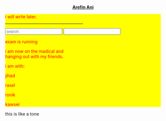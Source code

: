 <html>
<head>
<title>my blog</title>
</head>
<body>
<p align="center"><ins><b>Arefin Ani</b></ins></p>
<div style="background-color:yellow; color:red; padding-20%;"<p> i will write later.</p><hr width="50%"/>
<input id="mysearch" name="search" type="search" placeholder="search"/>
<input id="car" type="text" list="search"/>
<datalist id="search">
<option value="tapu">
<option value="ani">
<option value="jihad">
<option value="kawser">
<option value="rifat">
<option value="rasel">
<option value="ronik">
</datalist>
<p> exam is running</p>
<p>i am now on  the madical and <br/> hanging out with my friends.</p>
<p>i am with: </p>
<p>jihad</p>
<p>rasel</p>
<p>ronik</p>
<p>kawser</p>
</div>
<p>this is like a tone</p>
<!DOCTYPE html>
<html lang="en">
    <head>
        <meta charset="UTF-8">
        <meta name="viewport" content="width=device-width, initial-scale=1.0">
        <meta http-equiv="X-UA-Compatible" content="ie=edge">
        <script src="https://cdnjs.cloudflare.com/ajax/libs/p5.js/0.9.0/p5.min.js" integrity="sha256-WVsM3xrcqyuFNF3W1qtIKbHFsD0977nDQA8DCMp1zCw=" crossorigin="anonymous"></script>
        <title>Sorting Algorithms</title>
        <style>
        
        #p5Section{

            position: relative;
            margin: auto;
            width: 100%;

        }

        #p5Div{

            position: relative;
            margin: auto;
            border: 1px solid black;
            height: 200px;
            width: 300px;

        }

        </style>
    </head>
    <body>
        <section id="mySection">
            <div id="p5Section">
                <div id="p5Div" class="flags"></div>
            </div>
        </section>
        <script>

            var p5Canvas;
            var myArr = buildArr((Math.ceil(Math.random()*60))+10);
            var resultsArray = [];
            var sortingNames = ["Insertion Sort","Selection Sort","Merge Sort","Quick Sort","Bubble Sort","Shell Sort"];
            var maxNum = Math.max(...myArr);
            var m = 0;
            var frames = 10;
            var randType;
            var sortingType = [];
            var newArr = [];
            var restArr = [];
            var midArr = [];

            function setup(){

                p5Canvas = createCanvas(300,200);
                p5Canvas.parent("p5Div");
                frameRate(frames);

            }

            function draw(){

                //console.log(m);

                clear();
                noStroke();

                x = p5Canvas.width;
                y = p5Canvas.height;

                myText = ""+sortingNames[randType];

                fill(0);
                textSize(36);
                textAlign(LEFT,TOP);
                text(""+myText,5,5);

                noStroke();

                for(k=0; k<myArr.length; k++){

                    var col = "rgb("+Math.floor((resultsArray[m][k]/(myArr.length-1))*(255/2))+","+Math.floor((resultsArray[m][k]/(myArr.length-1))*(255/2))+",255)";
                    fill(""+col);
                    rect(((k+0.05)/myArr.length)*x,((maxNum-resultsArray[m][k])/maxNum)*y,(x/(myArr.length))-1.5,(resultsArray[m][k]/maxNum)*y);

                }

                if(m < (resultsArray.length-1)){

                    m++;

                } else {

                    noLoop();
                    setTimeout(loadNewDraw,1500);

                }

            }

            function loadNewDraw(){

                m = 0;
                frameRate(frames);
                myArr = buildArr((Math.ceil(Math.random()*50))+10);
                maxNum = Math.max(...myArr);
                resultsArray = [];
                newArr = [];
                restArr = [];
                midArr = [];
                randType = Math.floor(Math.random()*sortingType.length);
                //console.log(randType);
                //console.log(""+(sortingNames[randType]));
                sortingType[randType](myArr);
                loop();

            }

            /* -- */

            function buildArr(len){

                var arr = new Array(len);

                for(let i=0; i<len; i++){

                    var num = Math.floor(Math.random()*len)+1;

                    if(arr.indexOf(num) == -1){

                        arr[i] = num;

                    } else {

                        i--;

                    }

                }

                //console.log(arr);
                return arr;

            }

            /* -- */

            let insertionSort = (inputArr) => {
                let length = inputArr.length;
                for (let i = 1; i < length; i++) {
                    let key = inputArr[i];
                    let j = i - 1;
                    while (j >= 0 && inputArr[j] > key) {
                        inputArr[j + 1] = inputArr[j];
                        j = j - 1;
                    }
                    inputArr[j + 1] = key;
                    resultsArray.push(inputArr.slice(0));
                    //console.log(inputArr);
                }
                return inputArr;
            };

            /* -- */

            let selectionSort = (inputArr) => {
                let len = inputArr.length;
                for (let i = 0; i < len; i++) {
                    let min = i;
                    for (let j = i + 1; j < len; j++) {
                        if (inputArr[min] > inputArr[j]) {
                            min = j;
                        }
                    }
                    if (min !== i) {
                        let tmp = inputArr[i];
                        inputArr[i] = inputArr[min];
                        inputArr[min] = tmp;
                    }
                    resultsArray.push(inputArr.slice(0));
                    //console.log(inputArr);
                }
                return inputArr;
            }

            /* -- */

            // Merge Sort Implentation (Recursion)
            function mergeSort (unsortedArray) {

                // No need to sort the array if the array only has one element or empty
                if (unsortedArray.length <= 1) {
                    midArr.push(unsortedArray);
                    //console.log(midArr[midArr.length-1]);
                    for(let i=0; i<restArr.length; i++){

                        if(restArr.indexOf(restArr[i],(i+1)) != -1 || midArr[midArr.length-1].indexOf(restArr[i],i) != -1){

                            restArr.shift();
                            i--;

                        }

                    }
                    //console.log("left: "+newArr);
                    //console.log("right: "+restArr);
                    resultsArray.push(newArr.slice(0).concat(midArr[midArr.length-1]).concat(restArr.slice(0)));
                    //console.log("--");
                    newArr.push(unsortedArray[0]);
                    return unsortedArray;
                }
                // In order to divide the array in half, we need to figure out the middle
                const middle = Math.floor(unsortedArray.length / 2);

                //console.log(unsortedArray[middle]);

                // This is where we will be dividing the array into left and right
                const left = unsortedArray.slice(0, middle);
                const right = unsortedArray.slice(middle);

                //console.log("left: " +newArr);

                restArr = right.concat(restArr);

                if(left.length > 1){

                    midArr.push(left);
                    //console.log(midArr[midArr.length-1]);
                    //console.log("left: "+newArr);

                    for(let i=0; i<restArr.length; i++){

                        if(restArr.indexOf(restArr[i],(i+1)) != -1 || midArr[midArr.length-1].indexOf(restArr[i],i) != -1){

                            restArr.shift();
                            i--;

                        }

                    }
                    
                    //console.log("right: "+restArr);
                    resultsArray.push(newArr.slice(0).concat(midArr[midArr.length-1]).concat(restArr.slice(0)));
                    //console.log("--");     

                }

                // Using recursion to combine the left and right
                return merge(
                    mergeSort(left), mergeSort(right)
                );
                
            }

            // Merge the two arrays: left and right
            function merge (left, right) {

                var resultArray = [], leftIndex = 0, rightIndex = 0;

                // We will concatenate values into the resultArray in order
                while (leftIndex < left.length && rightIndex < right.length) {
                    if (left[leftIndex] < right[rightIndex]) {
                        resultArray.push(left[leftIndex]);
                        leftIndex++; // move left array cursor
                    } else {
                        resultArray.push(right[rightIndex]);
                        rightIndex++; // move right array cursor
                    }

                }

                midArr.push(resultArray.concat(left.slice(leftIndex)).concat(right.slice(rightIndex)).slice(0));
                //console.log(midArr[midArr.length-1]);

                for(let i=newArr.length-1; i>=0; i--){

                    if(midArr[midArr.length-1].indexOf(newArr[i]) != -1){

                        newArr.pop();

                    }

                }

                //console.log("left: "+newArr);

                restArr = right.concat(restArr);

                for(let i=0; i<restArr.length; i++){

                    if(restArr.indexOf(restArr[i],(i+1)) != -1 || midArr[midArr.length-1].indexOf(restArr[i],i) != -1){

                        restArr.shift();
                        i--;

                    }

                }

                //console.log("right: "+restArr);

                resultsArray.push(newArr.slice(0).concat(midArr[midArr.length-1]).concat(restArr.slice(0)));

                //console.log("--");

                if(midArr[midArr.length-1].length > 1){

                    newArr = newArr.concat(midArr[midArr.length-1]);

                }

                // We need to concat here because there will be one element remaining
                // from either left OR the right
                return resultArray
                        .concat(left.slice(leftIndex))
                        .concat(right.slice(rightIndex));

                
            }

            /* -- */

            const defaultComparator = (a, b) => {
                if (a < b) {
                    return -1;
                }
                if (a > b) {
                    return 1;
                }
                return 0;
            };

            const quickSort = (
                unsortedArray,
                comparator = defaultComparator
            ) => {

                // Create a sortable array to return.
                const sortedArray = [ ...unsortedArray ];

                //console.log(sortedArray);

                // Recursively sort sub-arrays.
                const recursiveSort = (start, end) => {

                    // If this sub-array is empty, it's sorted.
                    if (end - start < 1) {
                        return;
                    }

                    const pivotValue = sortedArray[end];
                    let splitIndex = start;
                    for (let i = start; i < end; i++) {

                        const sort = comparator(sortedArray[i], pivotValue);

                        // This value is less than the pivot value.
                        if (sort === -1) {

                            // If the element just to the right of the split index,
                            //   isn't this element, swap them.
                            if (splitIndex !== i) {
                                const temp = sortedArray[splitIndex];
                                sortedArray[splitIndex] = sortedArray[i];
                                sortedArray[i] = temp;
                            }
                            
                            resultsArray.push(sortedArray.slice(0));
                            

                            // Move the split index to the right by one,
                            //   denoting an increase in the less-than sub-array size.
                            splitIndex++;
                        }

                        // Leave values that are greater than or equal to
                        //   the pivot value where they are.
                    }

                    // Move the pivot value to between the split.
                    sortedArray[end] = sortedArray[splitIndex];
                    sortedArray[splitIndex] = pivotValue;

                    //console.log(sortedArray);

                    // Recursively sort the less-than and greater-than arrays.
                    recursiveSort(start, splitIndex - 1);
                    recursiveSort(splitIndex + 1, end);
                };

                // Sort the entire array.
                recursiveSort(0, unsortedArray.length - 1);
                resultsArray.push(sortedArray.slice(0));
                return sortedArray;
            };

            /* -- */

            let bubbleSort = (inputArr) => {
                resultsArray.push(inputArr.slice(0));
                let len = inputArr.length;
                let swapped;
                do {
                    swapped = false;
                    for (let i = 0; i < len; i++) {
                        if (inputArr[i] > inputArr[i + 1]) {
                            let tmp = inputArr[i];
                            inputArr[i] = inputArr[i + 1];
                            inputArr[i + 1] = tmp;
                            swapped = true;
                            resultsArray.push(inputArr.slice(0));
                        }
                        
                    }
                } while (swapped);
                resultsArray.push(inputArr.slice(0));
                return inputArr;
            };

            /* -- */

            function shellSort(arr) {
                resultsArray.push(arr.slice(0));
                var increment = arr.length / 2;
                while (increment > 0) {
                    for (i = increment; i < arr.length; i++) {
                        var j = i;
                        var temp = arr[i];
                
                        while (j >= increment && arr[j-increment] > temp) {
                            arr[j] = arr[j-increment];
                            j = j - increment;
                        }
                
                        arr[j] = temp;
                        resultsArray.push(arr.slice(0));
                    }
                
                    if (increment == 2) {
                        increment = 1;
                    } else {
                        increment = parseInt(increment*5 / 11);
                    }
                }
                resultsArray.push(arr.slice(0));
                return arr;
            }

            /* -- */
           
            sortingType = [insertionSort,selectionSort,mergeSort,quickSort,bubbleSort,shellSort];
            
            randType = Math.floor(Math.random()*sortingType.length);
            //console.log(randType);
            //console.log(""+(sortingNames[randType]));
            sortingType[randType](myArr);
            //console.log(resultsArray);

            //console.log(insertionSort(myArr));
        
            /*

                Visually show Insertion sort and selection sort

                Sources:

                Insertion Sort base code - https://medium.com/javascript-algorithms/javascript-algorithms-insertion-sort-59b6b655373c


            */
        
        </script>
    </body>
</html>
<form>
    <label>Your name:</label>
    <input id="user" name="username" type="text" placeholder="your name here" />
</form>
<!--your comment-->
<p>this is funny</p>
<img src="https://encrypted-tbn0.gstatic.com/images?q=tbn%3AANd9GcTdQkWK-B2Kj8erUDezVfQxhfqB5tTiRGe01sDwrij1bxpJ8lyF" height="50%" width="50%" alt="">
<p>i love apex legends the video game.</p>
<p>which main character is crypto.</p>
<img src="https://encrypted-tbn0.gstatic.com/images?q=tbn%3AANd9GcRJ7keFqO84KMqN7Wx0-brCBF_LKGbrf3vlJV9HYz6-v0phpRNH" height="80%" width="90%" border="10%" alt="">
<p>i have a instagram account</p>
<p>you can find me from this link bellow</p>
<a href="https://www.instagram.com/arentohere" terget="_blank"> instagram</a>
<p>you can find me on facebook also by <a href="https://www.facebook.com/arefin.ani.5" terget="_blank">click here</a></p>
<p>you can call me a </p>
<ol>
<li>gamer</li>
<li>youtuber</li>
<li>live streamer</li>
<li>extraordinary</li>
</ol>
<p>lets do it again</p>
<p>i am a</p>
<ul>
<li>gamer</li>
<li>streamer</li>
<li>youtuber</li>
<li>extraordinary</li>
</ul>
<p>do you find any marks change.</p>
<p>i changed the number pattern in full stop like point</p>
<p>😛😜</p>
<p>lets do it in another pattern</p>
<table border="1" >
<tr>
<td bgcolor="green">programer</td>
<td bgcolor="red">gamer</td>
</tr>
<tr>
<td>haha</td>
<td>haha</td>
</tr>
</table>
<h1><span>this is just a test of my coding</span></h1>
<table>
<tr>
<th>la</th>
<th>la</th>
<th>la</th>
</tr>
</table>

<!DOCTYPE html>
<html>
<head>
<meta keywords="html,learn,teach" />
<link rel="stylesheet" type="text/css" href="style.css">
<title>HTML</title>
</head>
<body background="tech1.jpg" color=blue>
<!--headings-->
<div>
<font color=" # ffffff "><h1 align="center" >welcome to Html</h1>
</div>
<!--paragraph-->
<p align="center">the page web is free for all country</p>
<h2 align="center">sign in</h2></font>
<!--forms-->
<form align="center" >
<div>
<label></label>
<input type="text" name="frist-name" placeholder="Frist Name" size="13%">
<label></label>
<input type="text" name="last-name" placeholder="Last Name" size="13%">
</div>
<br>
<div>
<label></label>
<input type="email" name="email" placeholder="Email Address :" size="31%">
</div>
<br>
<div>
<label></label>
<input type="password" name="password" placeholder="password" size="13%">
<label></label>
<input type="password" name="password" placeholder="cofirm password" size="13%">
</div>
<br>
<div>
<label></label>
<input type="number" name="Age" value="30" size="13%">
</div>
<br>
<div>
<label></label>
<input type="date" name="birthay" value="30">
</div>
<br>
<div align="center">
<label></label>
<select name="Gender">
<option value="male">male</option>
<option value="female">female</option>
<option value="other">other</option>
</select>
</div>
<br>
<div>
<label></label>
<textarea name="Message" placeholder="Me
ssage"></textarea>
</div>
<br>
<div>
<input type="submit" name="submit" value="Submit">
</div>
</form>
</body>
</html>
<p>lets play this music</p>
<audio controls><source src="audio.mp3" type="audio/mpeg"><source src="audio.ogg" type="audio.ogg">
    Audio element not supported by your browser
</audio>
<p> now the test of play a video</p>
<p>video is</p>
loading: <progress min="0" max="100" value="45"> 
</progress>
<video controls>
   <source src="ame.mp4" type="video/mp4">
   <source src="ame.mp4" type="video/ogg">
   Video is not supported by your browser
</video>
<p>this is a sideshow</p>
<svg width="1000" height="250">
    <rect width="150" height="150" fill="blue">
        <animate attributeName="x" from="0" to="300"
      dur="5s" fill="freeze" repeatCount="2"/> 
    </rect>
<form>
    <label>Your name:</label>
    <input id="user" name="username" type="text" />
</form>
</body>
</html>
<!DOCTYPE html>
<html>
    <head>
        <title>Shaheed Minar Of Bangladesh</title>
    </head>
    <body>
   
       <center><svg>
 
            <!-- Ground-->
        
            <path d = "M 5 300 345 300"  stroke = "green" fill="none"><animate attributeName="stroke" from="blue" to="darkred" dur="10s" fill="none" repeatCount="indefinite" /></path>
            <path d = "M 5 290 345 290" stroke = "green"  fill="none"><animate attributeName="stroke" from="blue" to="darkred" dur="10s" fill="none" repeatCount="indefinite" /></path>
          <path d= "M 5 300 5 290" stroke="green" fill ="none">
          <animate attributeName="stroke" from="blue" to="darkred" dur="10s" fill="none" repeatCount="indefinite" /></path>
          <path d= "M 345 300 345 290" stroke="green" fill ="none"><animate attributeName="stroke" from="blue" to="darkred" dur="10s" fill="none" repeatCount="indefinite" /></path>
            <!-- First Piller-->
          <path d= "M 10 290 10 220 L 50 220 L 50 290" stroke="green" fill ="none"><animate attributeName="stroke" from="green" to="red" dur="10s" fill="none" repeatCount="indefinite" /></path> 
         <path d= "M 20 290 20 230 L 40 230 L 40 290" stroke="green" fill ="none"><animate attributeName="stroke" from="green" to="red" dur="10s" fill="none" repeatCount="indefinite" /></path>
         <!-- Second Piller-->
         <path d= "M 70 290 70 200 L 120 200 L 120 290" stroke="green" fill ="none"><animate attributeName="stroke" from="green" to="red" dur="10s" fill="none" repeatCount="indefinite" /></path> 
         <path d= "M 80 290 80 210 L 110 210 L 110 290" stroke="green" fill ="none"><animate attributeName="stroke" from="green" to="red" dur="10s" fill="none" repeatCount="indefinite" /></path>
         <!-- Fourth Piller-->
         <path d= "M 340 290 340 220 L 300 220 L 300 290" stroke="green" fill ="none"><animate attributeName="stroke" from="green" to="red" dur="10s" fill="none" repeatCount="indefinite" /></path> 
         <path d= "M 330 290 330 230 L 310 230 L 310 290" stroke="green" fill ="none"><animate attributeName="stroke" from="green" to="red" dur="10s" fill="none" repeatCount="indefinite" /></path>
         <!-- Third Piller-->
         <path d= "M 280 290 280 200 L 230 200 L 230 290" stroke="green" fill ="none"><animate attributeName="stroke" from="green" to="red" dur="10s" fill="none" repeatCount="indefinite" /></path> 
         <path d= "M 270 290 270 210 L 240 210 L 240 290" stroke="green" fill ="none"><animate attributeName="stroke" from="green" to="red" dur="10s" fill="none" repeatCount="indefinite" /></path>
         <!-- Middle Piller-->
         <path d= "M 140 170 130 110 L 200 110 L 210 170" stroke="green" fill ="none"><animate attributeName="stroke" from="green" to="red" dur="10s" fill="none" repeatCount="indefinite" /></path> 
         <path d= "M 150 170 142 120 L 190 120 L 200 170" stroke="green" fill ="none"><animate attributeName="stroke" from="green" to="red" dur="10s" fill="none" repeatCount="indefinite" /></path>
         <!-- 1st -->
         <path d= "M 140 290 140 170" stroke="green" fill ="none"><animate attributeName="stroke" from="green" to="red" dur="10s" fill="none" repeatCount="indefinite" /></path>
          <path d= "M 150 290 150 170" stroke="green" fill ="none"><animate attributeName="stroke" from="green" to="red" dur="10s" fill="none" repeatCount="indefinite" /></path>
          <!-- 2nd -->
          <path d= "M 170 290 170 170" stroke="green" fill ="none"><animate attributeName="stroke" from="green" to="red" dur="10s" fill="none" repeatCount="indefinite" /></path>
          <path d= "M 180 290 180 170" stroke="green" fill ="none"><animate attributeName="stroke" from="green" to="red" dur="10s" fill="none" repeatCount="indefinite" /></path>
          <path d= "M 170 170 160 120" stroke="green" fill ="none"><animate attributeName="stroke" from="green" to="red" dur="10s" fill="none" repeatCount="indefinite" /></path>
          <path d= "M 180 170 170 120" stroke="green" fill ="none"><animate attributeName="stroke" from="green" to="red" dur="10s" fill="none" repeatCount="indefinite" /></path>
          <!-- 3rd -->
          <path d= "M 200 290 200 170" stroke="green" fill ="none"><animate attributeName="stroke" from="green" to="red" dur="10s" fill="none" repeatCount="indefinite" /></path>
          <path d= "M 210 290 210 170" stroke="green" fill ="none"><animate attributeName="stroke" from="green" to="red" dur="10s" fill="none" repeatCount="indefinite" /></path>
         <!-- Circle-->
         <circle cx="175" cy="230" r="37"
         stroke="red" fill="none">
         <animate attributeName="stroke" from="red" to="green" dur="10s" fill="none" repeatCount="indefinite" /></circle>
         <circle cx="175" cy="230" r="27"
         stroke="red" fill="none">
         <animate attributeName="stroke" from="red" to="green" dur="10s" fill="none" repeatCount="indefinite" /></circle>
            <!--Text-->
  <g > 
    <text id="TextElement" x="0" y="0" style="font-family:serif;font-size:40px; visibility:hidden"> Shaheed Minar
      <set attributeName="visibility" attributeType="CSS" to="visible" begin="1s" dur="5s" fill="freeze" />
      <animateMotion path="M 0 340 L 40 345" begin="1s" dur="1s" fill="freeze" />
      <animate attributeName="fill" attributeType="CSS" from="red" to="lightblue" begin="1s" dur="5s" fill="freeze" /> 
    </text> 
<!--
  </g> 
    <g > 
-->
    <text id="TextElement" x="0" y="0" style="font-family:serif;font-size:20px; visibility:hidden">   অ 
      <set attributeName="visibility" attributeType="CSS" to="visible" begin="1s" dur="5s" fill="freeze" />
      <animateMotion path="M 200 0 L 200 300" begin="1s" dur="5s" fill="none" repeatCount="indefinite" />
      <animate attributeName="fill" attributeType="CSS" from="red" to="lightblue" begin="1s" dur="2s" fill="freeze" /> 
    </text> 
      
    <text id="TextElement" x="0" y="0" style="font-family:serif;font-size:20px; visibility:hidden">   আ
      <set attributeName="visibility" attributeType="CSS" to="visible" begin="1s" dur="5s" fill="freeze" />
      <animateMotion path="M 10 0 L 10 300" begin="1s" dur="3s" fill="none" repeatCount="indefinite" />
      <animate attributeName="fill" attributeType="CSS" from="red" to="lightblue" begin="1s" dur="2s" fill="freeze" /> 
    </text> 
      
          <text id="TextElement" x="0" y="0" style="font-family:serif;font-size:20px; visibility:hidden">   ই
      <set attributeName="visibility" attributeType="CSS" to="visible" begin="1s" dur="5s" fill="freeze" />
      <animateMotion path="M 60 0 L 60 300" begin="1s" dur="5.6s" fill="none" repeatCount="indefinite" />
      <animate attributeName="fill" attributeType="CSS" from="red" to="lightblue" begin="1s" dur="2s" fill="freeze" /> 
    </text> 
      
    <text id="TextElement" x="0" y="0" style="font-family:serif;font-size:20px; visibility:hidden">  ঈ 
      <set attributeName="visibility" attributeType="CSS" to="visible" begin="1s" dur="5s" fill="freeze" />
      <animateMotion path="M 110 0 L 110 300" begin="1s" dur="3.7s" fill="none" repeatCount="indefinite" />
      <animate attributeName="fill" attributeType="CSS" from="red" to="lightblue" begin="1s" dur="2s" fill="freeze" /> 
    </text>
      
          <text id="TextElement" x="0" y="0" style="font-family:serif;font-size:20px; visibility:hidden">   উ
      <set attributeName="visibility" attributeType="CSS" to="visible" begin="1s" dur="5s" fill="freeze" />
      <animateMotion path="M 50 0 L 50 300" begin="1s" dur="4.2s" fill="none" repeatCount="indefinite" />
      <animate attributeName="fill" attributeType="CSS" from="red" to="lightblue" begin="1s" dur="2s" fill="freeze" /> 
    </text> 
      
    <text id="TextElement" x="0" y="0" style="font-family:serif;font-size:20px; visibility:hidden">   ঊ
      <set attributeName="visibility" attributeType="CSS" to="visible" begin="1s" dur="5s" fill="freeze" />
      <animateMotion path="M 100 0 L 100 300" begin="1s" dur="2s" fill="none" repeatCount="indefinite" />
      <animate attributeName="fill" attributeType="CSS" from="red" to="lightblue" begin="1s" dur="2s" fill="freeze" /> 
    </text>
      
    <text id="TextElement" x="0" y="0" style="font-family:serif;font-size:20px; visibility:hidden">   ঋ
      <set attributeName="visibility" attributeType="CSS" to="visible" begin="1s" dur="5s" fill="freeze" />
      <animateMotion path="M 150 0 L 150 300" begin="1s" dur="6s" fill="none" repeatCount="indefinite" />
      <animate attributeName="fill" attributeType="CSS" from="red" to="lightblue" begin="1s" dur="2s" fill="freeze" /> 
    </text> 
      
    <text id="TextElement" x="0" y="0" style="font-family:serif;font-size:20px; visibility:hidden">  ঌ
      <set attributeName="visibility" attributeType="CSS" to="visible" begin="1s" dur="5s" fill="freeze" />
      <animateMotion path="M 300 0 L 300 300" begin="1s" dur="3.7s" fill="none" repeatCount="indefinite" />
      <animate attributeName="fill" attributeType="CSS" from="red" to="lightblue" begin="1s" dur="2s" fill="freeze" /> 
    </text>
      
          <text id="TextElement" x="0" y="0" style="font-family:serif;font-size:20px; visibility:hidden">   এ
      <set attributeName="visibility" attributeType="CSS" to="visible" begin="1s" dur="5s" fill="freeze" />
      <animateMotion path="M 30 0 L 30 300" begin="1s" dur="5.5s" fill="none" repeatCount="indefinite" />
      <animate attributeName="fill" attributeType="CSS" from="red" to="lightblue" begin="1s" dur="2s" fill="freeze" /> 
    </text> 
      
    <text id="TextElement" x="0" y="0" style="font-family:serif;font-size:20px; visibility:hidden">   ঐ
      <set attributeName="visibility" attributeType="CSS" to="visible" begin="1s" dur="5s" fill="freeze" />
      <animateMotion path="M 70 0 L 70 300" begin="1s" dur="3.5s" fill="none" repeatCount="indefinite" />
      <animate attributeName="fill" attributeType="CSS" from="red" to="lightblue" begin="1s" dur="2s" fill="freeze" /> 
    </text>
      
          <text id="TextElement" x="0" y="0" style="font-family:serif;font-size:20px; visibility:hidden">   ও
      <set attributeName="visibility" attributeType="CSS" to="visible" begin="1s" dur="5s" fill="freeze" />
      <animateMotion path="M 130 0 L 130 300" begin="1s" dur="2.5s" fill="none" repeatCount="indefinite" />
      <animate attributeName="fill" attributeType="CSS" from="red" to="lightblue" begin="1s" dur="2s" fill="freeze" /> 
    </text> 
      
    <text id="TextElement" x="0" y="0" style="font-family:serif;font-size:20px; visibility:hidden">   ঔ
      <set attributeName="visibility" attributeType="CSS" to="visible" begin="1s" dur="5s" fill="freeze" />
      <animateMotion path="M 170 0 L 170 300" begin="1s" dur="4.5s" fill="none" repeatCount="indefinite" />
      <animate attributeName="fill" attributeType="CSS" from="red" to="lightblue" begin="1s" dur="2s" fill="freeze" /> 
    </text>
      
      <text id="TextElement" x="0" y="0" style="font-family:serif;font-size:20px; visibility:hidden">   ক
      <set attributeName="visibility" attributeType="CSS" to="visible" begin="1s" dur="5s" fill="freeze" />
      <animateMotion path="M 120 0 L 120 300" begin="1s" dur="5.2s" fill="none" repeatCount="indefinite" />
      <animate attributeName="fill" attributeType="CSS" from="red" to="lightblue" begin="1s" dur="2s" fill="freeze" /> 
    </text> 
      
    <text id="TextElement" x="0" y="0" style="font-family:serif;font-size:20px; visibility:hidden">   খ
      <set attributeName="visibility" attributeType="CSS" to="visible" begin="1s" dur="5s" fill="freeze" />
      <animateMotion path="M 220 0 L 220 300" begin="1s" dur="3.8s" fill="none" repeatCount="indefinite" />
      <animate attributeName="fill" attributeType="CSS" from="red" to="lightblue" begin="1s" dur="2s" fill="freeze" /> 
    </text> 
      
          <text id="TextElement" x="0" y="0" style="font-family:serif;font-size:20px; visibility:hidden">   গ
      <set attributeName="visibility" attributeType="CSS" to="visible" begin="1s" dur="5s" fill="freeze" />
      <animateMotion path="M 260 0 L 260 300" begin="1s" dur="5s" fill="none" repeatCount="indefinite" />
      <animate attributeName="fill" attributeType="CSS" from="red" to="lightblue" begin="1s" dur="2s" fill="freeze" /> 
    </text> 
      
    <text id="TextElement" x="0" y="0" style="font-family:serif;font-size:20px; visibility:hidden">   ঘ
      <set attributeName="visibility" attributeType="CSS" to="visible" begin="1s" dur="5s" fill="freeze" />
      <animateMotion path="M 175 0 L 175 300" begin="1s" dur="4.2s" fill="none" repeatCount="indefinite" />
      <animate attributeName="fill" attributeType="CSS" from="red" to="lightblue" begin="1s" dur="2s" fill="freeze" /> 
    </text>
      
          <text id="TextElement" x="0" y="0" style="font-family:serif;font-size:20px; visibility:hidden">   ঙ
      <set attributeName="visibility" attributeType="CSS" to="visible" begin="1s" dur="5s" fill="freeze" />
      <animateMotion path="M 50 0 L 50 300" begin="1s" dur="4.6s" fill="none" repeatCount="indefinite" />
      <animate attributeName="fill" attributeType="CSS" from="red" to="lightblue" begin="1s" dur="2s" fill="freeze" /> 
    </text> 
      
    <text id="TextElement" x="0" y="0" style="font-family:serif;font-size:20px; visibility:hidden">   চ
      <set attributeName="visibility" attributeType="CSS" to="visible" begin="1s" dur="5s" fill="freeze" />
      <animateMotion path="M 100 0 L 100 300" begin="1s" dur="2.4s" fill="none" repeatCount="indefinite" />
      <animate attributeName="fill" attributeType="CSS" from="red" to="lightblue" begin="1s" dur="2s" fill="freeze" /> 
    </text>
      
    <text id="TextElement" x="0" y="0" style="font-family:serif;font-size:20px; visibility:hidden">   ছ
      <set attributeName="visibility" attributeType="CSS" to="visible" begin="1s" dur="5s" fill="freeze" />
      <animateMotion path="M 280 0 L 280 300" begin="1s" dur="2.4s" fill="none" repeatCount="indefinite" />
      <animate attributeName="fill" attributeType="CSS" from="red" to="lightblue" begin="1s" dur="2s" fill="freeze" /> 
    </text> 
      
    <text id="TextElement" x="0" y="0" style="font-family:serif;font-size:20px; visibility:hidden">  জ
      <set attributeName="visibility" attributeType="CSS" to="visible" begin="1s" dur="5s" fill="freeze" />
      <animateMotion path="M 190 0 L 190 300" begin="1s" dur="2.7s" fill="none" repeatCount="indefinite" />
      <animate attributeName="fill" attributeType="CSS" from="red" to="lightblue" begin="1s" dur="2s" fill="freeze" /> 
    </text>
      
          <text id="TextElement" x="0" y="0" style="font-family:serif;font-size:20px; visibility:hidden">   ঝ
      <set attributeName="visibility" attributeType="CSS" to="visible" begin="1s" dur="5s" fill="freeze" />
      <animateMotion path="M 90 0 L 90 300" begin="1s" dur="5.5s" fill="none" repeatCount="indefinite" />
      <animate attributeName="fill" attributeType="CSS" from="red" to="lightblue" begin="1s" dur="2s" fill="freeze" /> 
    </text> 
      
    <text id="TextElement" x="0" y="0" style="font-family:serif;font-size:20px; visibility:hidden">   ঞ
      <set attributeName="visibility" attributeType="CSS" to="visible" begin="1s" dur="5s" fill="freeze" />
      <animateMotion path="M 320 0 L 320 300" begin="1s" dur="5.4s" fill="none" repeatCount="indefinite" />
      <animate attributeName="fill" attributeType="CSS" from="red" to="lightblue" begin="1s" dur="2s" fill="freeze" /> 
    </text>
      
          <text id="TextElement" x="0" y="0" style="font-family:serif;font-size:20px; visibility:hidden">   ট
      <set attributeName="visibility" attributeType="CSS" to="visible" begin="1s" dur="5s" fill="freeze" />
      <animateMotion path="M 270 0 L 270 300" begin="1s" dur="3.8s" fill="none" repeatCount="indefinite" />
      <animate attributeName="fill" attributeType="CSS" from="red" to="lightblue" begin="1s" dur="2s" fill="freeze" /> 
    </text> 
      
    <text id="TextElement" x="0" y="0" style="font-family:serif;font-size:20px; visibility:hidden">   ঠ
      <set attributeName="visibility" attributeType="CSS" to="visible" begin="1s" dur="5s" fill="freeze" />
      <animateMotion path="M 230 0 L 230 300" begin="1s" dur="4.2s" fill="none" repeatCount="indefinite" />
      <animate attributeName="fill" attributeType="CSS" from="red" to="lightblue" begin="1s" dur="2s" fill="freeze" /> 
    </text>


  </g> 
            
        </svg>
        <br>
        
        <div class = "t">
            <b>
        The Shaheed Minar is a national monument in Dhaka, Bangladesh, established to commemorate those killed during the Bengali Language Movement demonstrations of 1952 in then East Pakistan.
        </b><hr>
        <h3>International Mother Language Day</h3>
        <b>International Mother Language Day is celebrated every year on 21st February. The main purpose of celebrating this day is to promote the awareness of language and cultural diversity all across the world. It was first announced by UNESCO on November 17, 1999. Since then it is being celebrated every year. The date represents the day 21st February 1952 when four young students were killed in Dhaka, the capital of Bangladesh, because of Bengali and Urdu language controversy. Languages are the most powerful way to preserve and develop culture and to promote it all across the world. Because of this unfortunate incident, International Mother Language Day is celebrated in all over the world, while it is a public holiday in Bangladesh.</b>
        </div>
        </center> 
    </body>
</html>
<p>this is about corona virus</p>
<!DOCTYPE html>
<html>
    <head>
        <title>Page Title</title>
        <link href="https://fonts.googleapis.com/css?family=Dancing+Script|Squada+One&display=swap" rel="stylesheet">
    </head>
    <body>
        <center>
                <img src="https://imgcdn.cna.com.tw/Eng/WebEngPhotos/1024/2020/20200220/800x600_826865924885.jpg">
           
          <h2>  How Corona virus spread? </h2>
            <p>Current understanding about how the virus that causes coronavirus disease 2019 (COVID-19) spreads is largely based on what is known about similar coronaviruses.</p>

            <h2>Person-to-person spread</h2>
            <p>The virus is thought to spread mainly from person-to-person.

            Between people who are in close contact with one another (within about 6 feet)
            Via respiratory droplets produced when an infected person coughs or sneezes.
            These droplets can land in the mouths or noses of people who are nearby or possibly be inhaled into the lungs.
            Spread from contact with infected surfaces or objects
            It may be possible that a person can get COVID-19 by touching a surface or object that has the virus on it and thentouching their own mouth, nose, or possibly their eyes, but this is not thought to be the main way the virus spreads.</p>

            <h2>When does spread happen?</h2>
            <p>People are thought to be most contagious when they are most symptomatic (the sickest).
            Some spread might be possible before people show symptoms; there have been reports of this with this new coronavirus, but this is not thought to be the main way the virus spreads.
            How efficiently does the virus spread?
            How easily a virus spreads from person-to-person can vary. Some viruses are highly contagious (like measles), while other viruses are less so. Another factor is whether the spread continues over multiple generations of people (if spread is sustained). The virus that causes COVID-19 seems to be spreading easily and sustainably in Hubei province and other parts of China. In the United States, spread from person-to-person has occurred only among a few close contacts and has not spread any further to date.</p>
    </center>
    <footer>
        <br>
        <p><u><i>Source: Google search</i></u></p>
    </footer>
    </body>
</html>

<h1><span>contact me</span></h1>
<form>
<form autocomplete="off">
    <label for="name">name:   </label>
    <input type="text" name="name" placeholder="Arefin Ani" />
</form>
<form>
    <label for="email">e-mail: </label>
    <input type="text" name="email" placeholder="email@example.com"/>
</form><br/>
<textarea name="massage"></textarea>
<input type="submit" value="SEND" class="submit"/>
</form>
</body>
</html>
